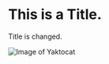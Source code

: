 # This is a Title.

Title is changed.

![Image of Yaktocat](https://octodex.github.com/images/yaktocat.png)
